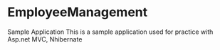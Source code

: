 # EmployeeManagement
Sample Application
This is a sample application used for practice with Asp.net MVC, Nhibernate
